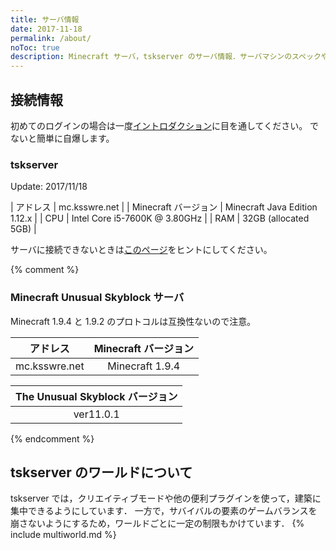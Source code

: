 ```yaml
---
title: サーバ情報
date: 2017-11-18
permalink: /about/
noToc: true
description: Minecraft サーバ，tskserver のサーバ情報．サーバマシンのスペックや接続するための情報，ワールド構成についてまとめています．
---
```


## 接続情報
初めてのログインの場合は一度[イントロダクション](/introduction)に目を通してください。
でないと簡単に自爆します。

### tskserver
Update: 2017/11/18 

| アドレス             | mc.ksswre.net |
| Minecraft バージョン | Minecraft Java Edition 1.12.x |
| CPU                  | Intel Core i5-7600K @ 3.80GHz |
| RAM                  | 32GB (allocated 5GB) |

サーバに接続できないときは[このページ](/status)をヒントにしてください。

{% comment %}
### Minecraft Unusual Skyblock サーバ

Minecraft 1.9.4 と 1.9.2 のプロトコルは互換性ないので注意。

|アドレス        |Minecraft バージョン|
|:--------------:|:------------------:|
|mc.ksswre.net   |Minecraft 1.9.4     |


|The Unusual Skyblock バージョン|
|:-----------------------------:|
|ver11.0.1                      |
{% endcomment %}

## tskserver のワールドについて
tskserver では，クリエイティブモードや他の便利プラグインを使って，建築に集中できるようにしています．
一方で，サバイバルの要素のゲームバランスを崩さないようにするため，ワールドごとに一定の制限もかけています．
{% include multiworld.md %}

